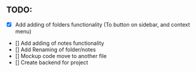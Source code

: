 ## TODO:

- [x] Add adding of folders functionality (To button on sidebar, and context menu)
- [] Add adding of notes functionality
- [] Add Renaming of folder/notes
- [] Mockup code move to another file
- [] Create backend for project
